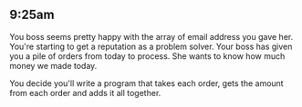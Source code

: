 ## 9:25am

You boss seems pretty happy with the array of email address you gave her. You're starting to get a reputation as a problem solver. Your boss has given you a pile of orders from today to process. She wants to know how much money we made today.

You decide you'll write a program that takes each order, gets the amount from each order and adds it all together.